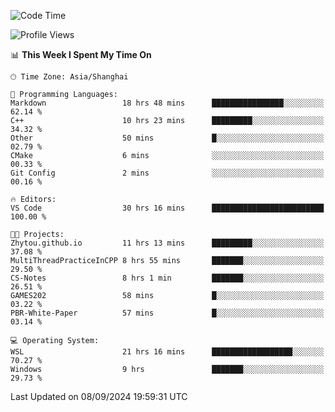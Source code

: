 <!--START_SECTION:waka-->
![Code Time](http://img.shields.io/badge/Code%20Time-1%2C973%20hrs%2025%20mins-blue)

![Profile Views](http://img.shields.io/badge/Profile%20Views-2-blue)

📊 **This Week I Spent My Time On** 

```text
🕑︎ Time Zone: Asia/Shanghai

💬 Programming Languages: 
Markdown                 18 hrs 48 mins      ████████████████░░░░░░░░░   62.14 % 
C++                      10 hrs 23 mins      █████████░░░░░░░░░░░░░░░░   34.32 % 
Other                    50 mins             █░░░░░░░░░░░░░░░░░░░░░░░░   02.79 % 
CMake                    6 mins              ░░░░░░░░░░░░░░░░░░░░░░░░░   00.33 % 
Git Config               2 mins              ░░░░░░░░░░░░░░░░░░░░░░░░░   00.16 % 

🔥 Editors: 
VS Code                  30 hrs 16 mins      █████████████████████████   100.00 % 

🐱‍💻 Projects: 
Zhytou.github.io         11 hrs 13 mins      █████████░░░░░░░░░░░░░░░░   37.08 % 
MultiThreadPracticeInCPP 8 hrs 55 mins       ███████░░░░░░░░░░░░░░░░░░   29.50 % 
CS-Notes                 8 hrs 1 min         ███████░░░░░░░░░░░░░░░░░░   26.51 % 
GAMES202                 58 mins             █░░░░░░░░░░░░░░░░░░░░░░░░   03.22 % 
PBR-White-Paper          57 mins             █░░░░░░░░░░░░░░░░░░░░░░░░   03.14 % 

💻 Operating System: 
WSL                      21 hrs 16 mins      ██████████████████░░░░░░░   70.27 % 
Windows                  9 hrs               ███████░░░░░░░░░░░░░░░░░░   29.73 % 
```


 Last Updated on 08/09/2024 19:59:31 UTC
<!--END_SECTION:waka-->
